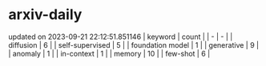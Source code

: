 # arxiv-daily
updated on 2023-09-21 22:12:51.851146
| keyword | count |
| - | - |
| diffusion | 6 |
| self-supervised | 5 |
| foundation model | 1 |
| generative | 9 |
| anomaly | 1 |
| in-context | 1 |
| memory | 10 |
| few-shot | 6 |

